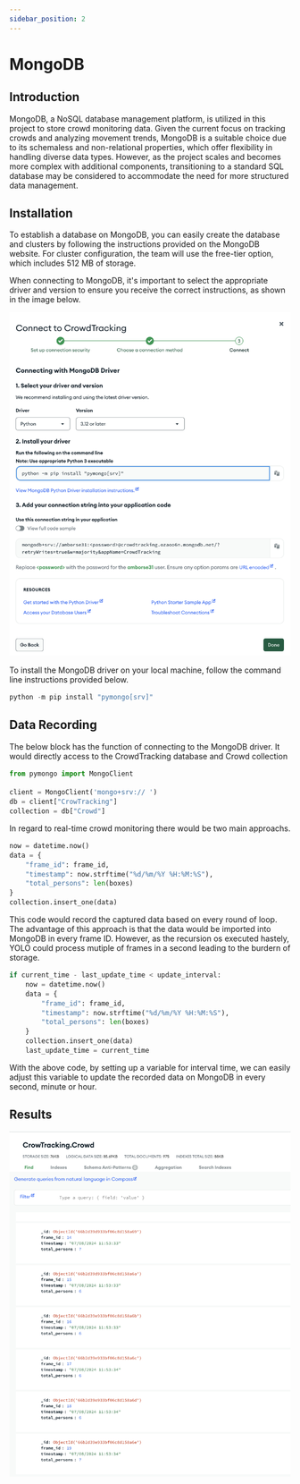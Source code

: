 ```yaml
---
sidebar_position: 2
---
```


# MongoDB

## Introduction

MongoDB, a NoSQL database management platform, is utilized in this project to store crowd monitoring data. Given the current focus on tracking crowds and analyzing movement trends, MongoDB is a suitable choice due to its schemaless and non-relational properties, which offer flexibility in handling diverse data types. However, as the project scales and becomes more complex with additional components, transitioning to a standard SQL database may be considered to accommodate the need for more structured data management.

## Installation

To establish a database on MongoDB, you can easily create the database and clusters by following the instructions provided on the MongoDB website. For cluster configuration, the team will use the free-tier option, which includes 512 MB of storage.

When connecting to MongoDB, it's important to select the appropriate driver and version to ensure you receive the correct instructions, as shown in the image below.

![MongoDB Setup](img\MongoDBConnect.png)

To install the MongoDB driver on your local machine, follow the command line instructions provided below.

```python
python -m pip install "pymongo[srv]"
```

## Data Recording
The below block has the function of connecting to the MongoDB driver.
It would directly access to the CrowdTracking database and Crowd collection

```python
from pymongo import MongoClient

client = MongoClient('mongo+srv:// ')
db = client["CrowTracking"]
collection = db["Crowd"]
```
In regard to real-time crowd monitoring there would be two main approachs. 
```python
now = datetime.now()
data = {            
    "frame_id": frame_id,
    "timestamp": now.strftime("%d/%m/%Y %H:%M:%S"),
    "total_persons": len(boxes)
}
collection.insert_one(data)
```
This code would record the captured data based on every round of loop. The advantage of this approach is that the data would be imported into MongoDB in every frame ID. However, as the recursion os executed hastely, YOLO could process mutiple of frames in a second leading to the burdern of storage.

```python
if current_time - last_update_time < update_interval:
    now = datetime.now()
    data = {
        "frame_id": frame_id,
        "timestamp": now.strftime("%d/%m/%Y %H:%M:%S"),
        "total_persons": len(boxes)
    }
    collection.insert_one(data)
    last_update_time = current_time
```
With the above code, by setting up a variable for interval time, we can easily adjust this variable to update the recorded data on MongoDB in every second, minute or hour.

## Results
![MongoDB Live Data](img\live_data.png)

